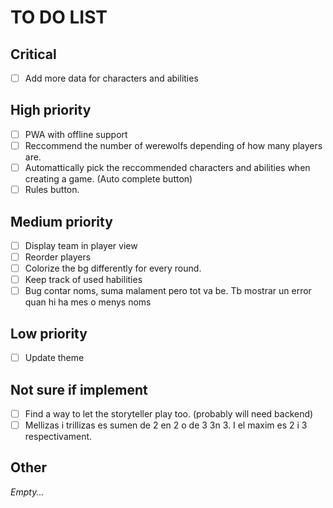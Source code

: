 # TO DO LIST

## Critical

- [ ] Add more data for characters and abilities

## High priority

- [ ] PWA with offline support
- [ ] Reccommend the number of werewolfs depending of how many players are.
- [ ] Automattically pick the reccommended characters and abilities when creating a game. (Auto complete button)
- [ ] Rules button.

## Medium priority

- [ ] Display team in player view
- [ ] Reorder players
- [ ] Colorize the bg differently for every round.
- [ ] Keep track of used habilities
- [ ] Bug contar noms, suma malament pero tot va be. Tb mostrar un error quan hi ha mes o menys noms

## Low priority

- [ ] Update theme

## Not sure if implement

- [ ] Find a way to let the storyteller play too. (probably will need backend)
- [ ] Mellizas i trillizas es sumen de 2 en 2 o de 3 3n 3. I el maxim es 2 i 3 respectivament.

## Other

_Empty..._
